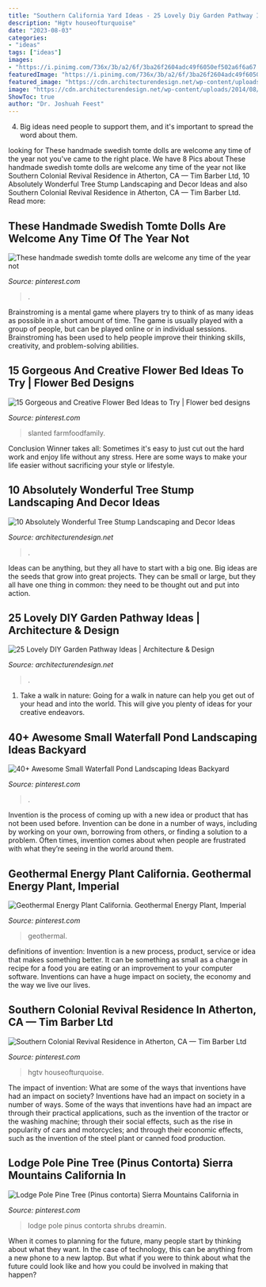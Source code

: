 ```yaml
---
title: "Southern California Yard Ideas - 25 Lovely Diy Garden Pathway Ideas"
description: "Hgtv houseofturquoise"
date: "2023-08-03"
categories:
- "ideas"
tags: ["ideas"]
images:
- "https://i.pinimg.com/736x/3b/a2/6f/3ba26f2604adc49f6050ef502a6f6a67.jpg"
featuredImage: "https://i.pinimg.com/736x/3b/a2/6f/3ba26f2604adc49f6050ef502a6f6a67.jpg"
featured_image: "https://cdn.architecturendesign.net/wp-content/uploads/2016/06/11-1.jpg"
image: "https://cdn.architecturendesign.net/wp-content/uploads/2014/08/25-Lovely-DIY-Garden-Pathway-Ideas-24.jpg"
ShowToc: true
author: "Dr. Joshuah Feest"
---
```



4. Big ideas need people to support them, and it's important to spread the word about them.

	

		
looking for These handmade swedish tomte dolls are welcome any time of the year not you've came to the right place. We have 8 Pics about These handmade swedish tomte dolls are welcome any time of the year not like Southern Colonial Revival Residence in Atherton, CA — Tim Barber Ltd, 10 Absolutely Wonderful Tree Stump Landscaping and Decor Ideas and also Southern Colonial Revival Residence in Atherton, CA — Tim Barber Ltd. Read more:
		
    
## These Handmade Swedish Tomte Dolls Are Welcome Any Time Of The Year Not

<img loading=lazy src="https://i.pinimg.com/736x/4c/dd/3d/4cdd3d9366768d5500edb42fb18e55e6.jpg" onerror="this.onerror=null;this.src='https://tse4.mm.bing.net/th?id=OIP.fKpyoRWzj87xyfla_pDuyQHaLG&amp;pid=15.1';" alt="These handmade swedish tomte dolls are welcome any time of the year not">

_Source: pinterest.com_

>. 

	

Brainstroming is a mental game where players try to think of as many ideas as possible in a short amount of time. The game is usually played with a group of people, but can be played online or in individual sessions. Brainstroming has been used to help people improve their thinking skills, creativity, and problem-solving abilities.

    
## 15 Gorgeous And Creative Flower Bed Ideas To Try | Flower Bed Designs

<img loading=lazy src="https://i.pinimg.com/736x/20/23/fd/2023fd8509233be18d562b9f249984c5.jpg" onerror="this.onerror=null;this.src='https://tse3.mm.bing.net/th?id=OIP.w1NT7cnN8j7cLcTzq3ajKQHaJ3&amp;pid=15.1';" alt="15 Gorgeous and Creative Flower Bed Ideas to Try | Flower bed designs">

_Source: pinterest.com_

>slanted farmfoodfamily. 

	

Conclusion
Winner takes all: Sometimes it's easy to just cut out the hard work and enjoy life without any stress. Here are some ways to make your life easier without sacrificing your style or lifestyle.

    
## 10 Absolutely Wonderful Tree Stump Landscaping And Decor Ideas

<img loading=lazy src="https://cdn.architecturendesign.net/wp-content/uploads/2016/06/11-1.jpg" onerror="this.onerror=null;this.src='https://tse1.mm.bing.net/th?id=OIP.hF7MOAOYjjN1m3P1uGhFJgHaLE&amp;pid=15.1';" alt="10 Absolutely Wonderful Tree Stump Landscaping and Decor Ideas">

_Source: architecturendesign.net_

>. 

	

Ideas can be anything, but they all have to start with a big one. Big ideas are the seeds that grow into great projects. They can be small or large, but they all have one thing in common: they need to be thought out and put into action.

    
## 25 Lovely DIY Garden Pathway Ideas | Architecture &amp; Design

<img loading=lazy src="https://cdn.architecturendesign.net/wp-content/uploads/2014/08/25-Lovely-DIY-Garden-Pathway-Ideas-24.jpg" onerror="this.onerror=null;this.src='https://tse1.mm.bing.net/th?id=OIP.d5FqDeewhvs3-kTz2O6aEAHaKK&amp;pid=15.1';" alt="25 Lovely DIY Garden Pathway Ideas | Architecture &amp; Design">

_Source: architecturendesign.net_

>. 

	

1) Take a walk in nature: Going for a walk in nature can help you get out of your head and into the world. This will give you plenty of ideas for your creative endeavors.

    
## 40+ Awesome Small Waterfall Pond Landscaping Ideas Backyard

<img loading=lazy src="https://i.pinimg.com/736x/a1/55/d3/a155d383387774ddf5deaa78f48d3209.jpg" onerror="this.onerror=null;this.src='https://tse4.mm.bing.net/th?id=OIP.tZ_5FojkQjgvVI92xFeDbgHaLH&amp;pid=15.1';" alt="40+ Awesome Small Waterfall Pond Landscaping Ideas Backyard">

_Source: pinterest.com_

>. 

	

Invention is the process of coming up with a new idea or product that has not been used before. Invention can be done in a number of ways, including by working on your own, borrowing from others, or finding a solution to a problem. Often times, invention comes about when people are frustrated with what they’re seeing in the world around them.

    
## Geothermal Energy Plant California. Geothermal Energy Plant, Imperial

<img loading=lazy src="https://i.pinimg.com/736x/3b/a2/6f/3ba26f2604adc49f6050ef502a6f6a67.jpg" onerror="this.onerror=null;this.src='https://tse1.mm.bing.net/th?id=OIP.mA5G-2QHzO9ZmzM0E-zJuAHaEN&amp;pid=15.1';" alt="Geothermal Energy Plant California. Geothermal Energy Plant, Imperial">

_Source: pinterest.com_

>geothermal. 

	

definitions of invention:
Invention is a new process, product, service or idea that makes something better. It can be something as small as a change in recipe for a food you are eating or an improvement to your computer software. Inventions can have a huge impact on society, the economy and the way we live our lives.

    
## Southern Colonial Revival Residence In Atherton, CA — Tim Barber Ltd

<img loading=lazy src="https://i.pinimg.com/736x/7d/55/61/7d5561b1c9003ce074cc2f2fb5852b98.jpg" onerror="this.onerror=null;this.src='https://tse2.mm.bing.net/th?id=OIP.CyIJXQO3e74ByginmMU7eAHaLH&amp;pid=15.1';" alt="Southern Colonial Revival Residence in Atherton, CA — Tim Barber Ltd">

_Source: pinterest.com_

>hgtv houseofturquoise. 

	

The impact of invention: What are some of the ways that inventions have had an impact on society?
Inventions have had an impact on society in a number of ways. Some of the ways that inventions have had an impact are through their practical applications, such as the invention of the tractor or the washing machine; through their social effects, such as the rise in popularity of cars and motorcycles; and through their economic effects, such as the invention of the steel plant or canned food production.

    
## Lodge Pole Pine Tree (Pinus Contorta) Sierra Mountains California In

<img loading=lazy src="https://i.pinimg.com/736x/b2/1e/28/b21e2889320374ab25e9b37cc538791e.jpg" onerror="this.onerror=null;this.src='https://tse1.mm.bing.net/th?id=OIP.cgoyq9rPm_p_VAHpquaYZwHaLH&amp;pid=15.1';" alt="Lodge Pole Pine Tree (Pinus contorta) Sierra Mountains California in">

_Source: pinterest.com_

>lodge pole pinus contorta shrubs dreamin. 

	

When it comes to planning for the future, many people start by thinking about what they want. In the case of technology, this can be anything from a new phone to a new laptop. But what if you were to think about what the future could look like and how you could be involved in making that happen?

